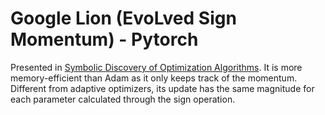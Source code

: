 # Google **Lion** (Evo**L**ved S**i**gn M**o**me**n**tum) - Pytorch

Presented in [Symbolic Discovery of Optimization Algorithms](https://arxiv.org/abs/2302.06675). 
It is more memory-efficient than Adam as it only keeps track of the momentum. Different from adaptive optimizers, its update has the same magnitude for each parameter calculated through the sign operation. 